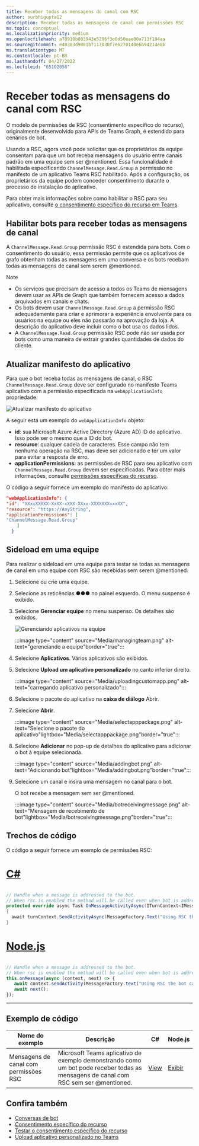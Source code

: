 ```yaml
---
title: Receber todas as mensagens do canal com RSC
author: surbhigupta12
description: Receber todas as mensagens de canal com permissões RSC
ms.topic: conceptual
ms.localizationpriority: medium
ms.openlocfilehash: a78910b083943e5296f3e0d50eae00a713f194aa
ms.sourcegitcommit: e40383d9081bf117030f7e6270140e6b94214e8b
ms.translationtype: MT
ms.contentlocale: pt-BR
ms.lasthandoff: 04/27/2022
ms.locfileid: "65102056"
---
```

# <a name="receive-all-channel-messages-with-rsc"></a>Receber todas as mensagens do canal com RSC

O modelo de permissões de RSC (consentimento específico do recurso), originalmente desenvolvido para APIs de Teams Graph, é estendido para cenários de bot.

Usando a RSC, agora você pode solicitar que os proprietários da equipe consentam para que um bot receba mensagens do usuário entre canais padrão em uma equipe sem ser @mentioned. Essa funcionalidade é habilitada especificando `ChannelMessage.Read.Group` a permissão no manifesto de um aplicativo Teams RSC habilitado. Após a configuração, os proprietários da equipe podem conceder consentimento durante o processo de instalação do aplicativo.

Para obter mais informações sobre como habilitar o RSC para seu aplicativo, consulte [o consentimento específico do recurso em Teams](/microsoftteams/platform/graph-api/rsc/resource-specific-consent#update-your-teams-app-manifest).

## <a name="enable-bots-to-receive-all-channel-messages"></a>Habilitar bots para receber todas as mensagens de canal

A `ChannelMessage.Read.Group` permissão RSC é estendida para bots. Com o consentimento do usuário, essa permissão permite que os aplicativos de grafo obtenham todas as mensagens em uma conversa e os bots recebam todas as mensagens de canal sem serem @mentioned.

> [!NOTE]
>
> * Os serviços que precisam de acesso a todos os Teams de mensagens devem usar as APIs de Graph que também fornecem acesso a dados arquivados em canais e chats.
> * Os bots devem usar `ChannelMessage.Read.Group` a permissão RSC adequadamente para criar e aprimorar a experiência envolvente para os usuários na equipe ou eles não passarão na aprovação da loja. A descrição do aplicativo deve incluir como o bot usa os dados lidos.
> * A `ChannelMessage.Read.Group` permissão RSC pode não ser usada por bots como uma maneira de extrair grandes quantidades de dados do cliente.

## <a name="update-app-manifest"></a>Atualizar manifesto do aplicativo

Para que o bot receba todas as mensagens de canal, o RSC `ChannelMessage.Read.Group` deve ser configurado no manifesto Teams aplicativo com a permissão especificada na `webApplicationInfo` propriedade.

![Atualizar manifesto do aplicativo](~/bots/how-to/conversations/Media/appmanifest.png)


A seguir está um exemplo do `webApplicationInfo` objeto:

* **id**: sua Microsoft Azure Active Directory (Azure AD) ID do aplicativo. Isso pode ser o mesmo que a ID do bot.
* **resource**: qualquer cadeia de caracteres. Esse campo não tem nenhuma operação na RSC, mas deve ser adicionado e ter um valor para evitar a resposta de erro.
* **applicationPermissions**: as permissões de RSC para seu aplicativo com `ChannelMessage.Read.Group` devem ser especificadas. Para obter mais informações, consulte [permissões específicas do recurso](/microsoftteams/platform/graph-api/rsc/resource-specific-consent#resource-specific-permissions).

O código a seguir fornece um exemplo do manifesto do aplicativo:

```json
"webApplicationInfo": {
"id": "XXxxXXXXX-XxXX-xXXX-XXxx-XXXXXXXxxxXX",
"resource": "https://AnyString",
"applicationPermissions": [
"ChannelMessage.Read.Group"
    ]
  }
```

## <a name="sideload-in-a-team"></a>Sideload em uma equipe

Para realizar o sideload em uma equipe para testar se todas as mensagens de canal em uma equipe com RSC são recebidas sem serem @mentioned:

1. Selecione ou crie uma equipe.
1. Selecione as reticências &#x25CF;&#x25CF;&#x25CF; no painel esquerdo. O menu suspenso é exibido.
1. Selecione **Gerenciar equipe** no menu suspenso. Os detalhes são exibidos.

   ![Gerenciando aplicativos na equipe](~/bots/how-to/conversations/Media/managingteam.png)

      :::image type="content" source="Media/managingteam.png" alt-text="gerenciando a equipe"border="true":::

1. Selecione **Aplicativos**. Vários aplicativos são exibidos.
1. Selecione **Upload um aplicativo personalizado** no canto inferior direito.

      :::image type="content" source="Media/uploadingcustomapp.png" alt-text="carregando aplicativo personalizado":::
  
1. Selecione o pacote do aplicativo na **caixa de diálogo** Abrir.
1. Selecione **Abrir**.

      :::image type="content" source="Media/selectapppackage.png" alt-text="Selecione o pacote do aplicativo"lightbox="Media/selectapppackage.png"border="true":::

1. Selecione **Adicionar** no pop-up de detalhes do aplicativo para adicionar o bot à equipe selecionada.

      :::image type="content" source="Media/addingbot.png" alt-text="Adicionando bot"lightbox="Media/addingbot.png"border="true":::

1. Selecione um canal e insira uma mensagem no canal para o bot.

    O bot recebe a mensagem sem ser @mentioned.

      :::image type="content" source="Media/botreceivingmessage.png" alt-text="Mensagem de recebimento de bot"lightbox="Media/botreceivingmessage.png"border="true":::

## <a name="code-snippets"></a>Trechos de código

O código a seguir fornece um exemplo de permissões RSC:

# <a name="c"></a>[C#](#tab/dotnet)

```csharp

// Handle when a message is addressed to the bot. 
// When rsc is enabled the method will be called even when bot is addressed without being @mentioned
protected override async Task OnMessageActivityAsync(ITurnContext<IMessageActivity> turnContext, CancellationToken cancellationToken)
{
  await turnContext.SendActivityAsync(MessageFactory.Text("Using RSC the bot can recieve messages across channels in team without being @mentioned."));
}
```

# <a name="nodejs"></a>[Node.js](#tab/nodejs)

```javascript

// Handle when a message is addressed to the bot. 
// When rsc is enabled the method will be called even when bot is addressed without being @mentioned
this.onMessage(async (context, next) => {
   await context.sendActivity(MessageFactory.text("Using RSC the bot can recieve messages across channles in team without being @mentioned."))
   await next();
});
```

---

## <a name="code-sample"></a>Exemplo de código

| Nome do exemplo | Descrição | C# |Node.js|
|-------------|-------------|------|----|
|Mensagens de canal com permissões RSC| Microsoft Teams aplicativo de exemplo demonstrando como um bot pode receber todas as mensagens de canal com RSC sem ser @mentioned.| [View](https://github.com/OfficeDev/Microsoft-Teams-Samples/tree/main/samples/bot-receive-channel-messages-withRSC/csharp) | [Exibir](https://github.com/OfficeDev/Microsoft-Teams-Samples/tree/main/samples/bot-receive-channel-messages-withRSC/nodejs) |

## <a name="see-also"></a>Confira também

* [Conversas de bot](/microsoftteams/platform/bots/how-to/conversations/conversation-basics)
* [Consentimento específico do recurso](/microsoftteams/resource-specific-consent)
* [Testar o consentimento específico do recurso](/microsoftteams/platform/graph-api/rsc/test-resource-specific-consent)
* [Upload aplicativo personalizado no Teams](~/concepts/deploy-and-publish/apps-upload.md)
